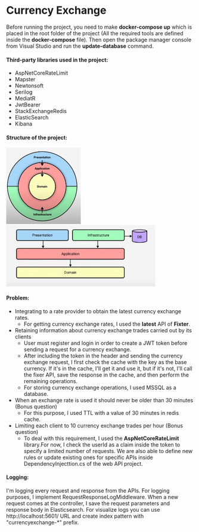# Currency Exchange

Before running the project, you need to make **docker-compose up** which is placed in the root folder of the project (All the required tools are defined inside the **docker-compose** file). Then open the package manager console from Visual Studio and run the **update-database** command.


#### Third-party libraries used in the project:
- AspNetCoreRateLimit
- Mapster
- Newtonsoft
- Serilog
- MediatR
- JwtBearer
- StackExchangeRedis
- ElasticSearch
- Kibana

#### Structure of the project:
<img src="Readme/Structure.jpg" alt="drawing" width="200"/>
<img src="Readme/Structure1.jpg" alt="drawing" width="400"/>

#### Problem:

- Integrating to a rate provider to obtain the latest currency exchange rates.
  - For getting currency exchange rates, I used the **latest** API of **Fixter**.
- Retaining information about currency exchange trades carried out by its clients
  - User must register and login in order to create a JWT token before sending a request for a currency exchange.
  - After including the token in the header and sending the currency exchange request, I first check the cache with the key as the base currency. If it's in the cache, I'll get it and use it, but if it's not, I'll call the fixer API, save the response in the cache, and then perform the remaining operations.
  - For storing currency exchange operations, I used MSSQL as a database.
- When an exchange rate is used it should never be older than 30 minutes (Bonus question)
  - For this purpose, I used TTL with a value of 30 minutes in redis cache.
- Limiting each client to 10 currency exchange trades per hour (Bonus question)
  - To deal with this requirement, I used the **AspNetCoreRateLimit** library.For now, I check the userId as a claim inside the token to specify a limited number of requests. We are also able to define new rules or update existing ones for specific APIs inside DependencyInjecttion.cs of the web API project.

#### Logging:

I'm logging every request and response from the APIs. For logging purposes, I implement RequestResponseLogMiddleware. When a new request comes at the controller, I save the request parameters and response body in Elasticsearch. For visualize logs you can use http://localhost:5601/ URL and create index pattern with "currencyexchange-*" prefix.